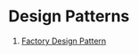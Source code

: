 # Design Patterns

1. [Factory Design Pattern](https://github.com/Priyanka-droid/DesignPatternAndImplementation/tree/fix/factory-design/factory)
